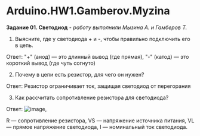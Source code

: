 # Arduino.HW1.Gamberov.Myzina
**Задание 01. Светодиод** - *работу выполнили Мызина А. и Гамберов Т.*

1. Выясните, где у светодиода + и -, чтобы правильно подключить его в цепь.

Ответ: "+" (анод) — это длинный вывод (где прямая), "-" (катод) — это короткий вывод (где чуть согнуто)

2. Почему в цепи есть резистор, для чего он нужен?

Ответ: Резистор ограничивает ток, защищая светодиод от перегорания

3. Как рассчитать сопротивление резистора для светодиода?

Ответ: ![image](https://github.com/user-attachments/assets/4c1fe393-7bbb-45ad-b0e4-08c333ad42d0),

R — сопротивление резистора,
VS — напряжение источника питания,
VL — прямое напряжение светодиода,
I — номинальный ток светодиода.


